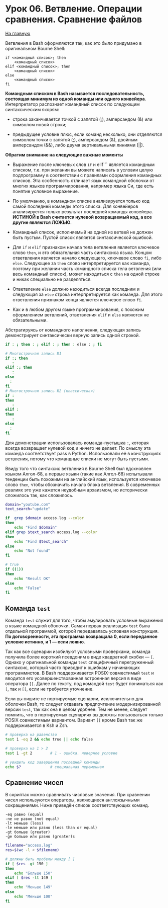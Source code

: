 # Урок 06. Ветвление. Операции сравнения. Сравнение файлов
[На главную](/mdk0401.github.io)

Ветвления в Bash оформляются так, как это было придумано в оригинальном Bourne Shell:

```
if <командный список>; then
    <командный список>
elif <командный список>; then
    <командный список>
else
    <командный список>
fi
```

**Командным списком в Bash называется последовательность, состоящая минимум из одной команды или одного конвейера**. Интерпретатор распознает командный список по следующим синтаксическим якорям:

+ строка заканчивается точкой с запятой (;), амперсандом (&) или символом новой строки;

+ предыдущее условие плюс, если команд несколько, они отделяются символом точки с запятой (;), амперсандом (&), двойным амперсандом (&&), либо двумя вертикальными линиями (||).

**Обратим внимание на следующие важные моменты**

+ Выражение после ключевых слов ```if``` и elif``` является командным списком, т.е. при желании вы можете написать в условии целую подпрограмму в соответствии с правилами оформления командных списков. Эта особенность отличает язык командной оболочки от многих языков программирования, например языка Си, где есть понятие условное выражение.

+ По умолчанию, в командном списке анализируется только код самой последней команды этого списка. Для конвейеров анализируется только результат последней команды конвейера. **ИСТИНОЙ в Bash считается нулевой возвращаемый код, а все другие являются ЛОЖЬЮ**.

+ Командный список, исполняемый на одной из ветвей не должен быть пустым. Пустой список является синтаксической ошибкой.

+ Для ```if``` и ```elif``` признаком начала тела ветвления является ключевое слово ```then```, и это обязательная часть синтаксиса языка. Концом ответвления является начало следующего, ключевое слово ```fi```, либо ```else```. Следующее за ```then``` слово интерпретируется как команда, поэтому при желании часть командного списка тела ветвления (или весь командный список), может находиться с ```then``` на одной строке и никак специально не разделяться.

+ Ответвление ```else``` должно находиться всегда последним и следующая за ```else``` строка интерпретируется как команда. Для этого ответвления признаком конца является ключевое слово ```fi```.
    
+ Как и в любом другом языке программирования, с похожим оформлением ветвлений, ответвления ```elif``` и ```else``` являются не обязательными.

Абстрагируясь от командного наполнения, следующая запись демонстрирует синтаксически верную запись одной строкой.

```bash
if : ; then : ; elif : ; then : else : ; fi

# Многострочная запись №1
if :; then
   :
elif :; then
   :
else 
  :
fi
# Многострочная запись №2 (классическая)
if :
then
   :
elif :
then
   :
else 
  :
fi
```

Для демонстрации использовалась команда-пустышка ```:```, которая всегда возвращает нулевой код и ничего не делает. По смыслу эта команда соответствует pass в Python. Использовали её в конструкциях ветвления, потому что командные списки не могут быть пустыми.

Ввиду того что синтаксис ветвления в Bourne Shell был вдохновлен языком Алгол-68, а первые языки (такие как Алгол-68) испытывали тенденции быть похожими на английский язык, используется ключевое слово ```then```, чтобы обозначить начало блока ветвления. В современных реалиях это уже кажется неудобным архаизмом, но исторически сложилось так, как сложилось.

```bash
domain="youtube.com"
text_search="update"

if  grep $domain access.log --color
then
    echo "Find $domain"
elif grep $text_search access.log --color
then
    echo "Find $text_search"
else
    echo "Not found"
fi
```

```bash
# true
if ((1))
then
    echo "Result OK"
else
    echo "False"
fi
```

## Команда ```test```
Команда ```test``` служит для того, чтобы эмулировать условные выражения в языке командной оболочки. Самая первая реализация ```test``` была отдельной программой, которой передавалась условная конструкция. **По договоренности, эта программа возвращала 0, если переданное условие истинно, и 1 — если ложно**.

Так как все сценарии изобилуют условными проверками, команда получила более короткий псевдоним в виде квадратной скобки — ```[```.  Однако у оригинальной команды ```test``` специфичный перегруженный синтаксис, который часто приводит к ошибкам у начинающих программистов. В Bash поддерживается POSIX-совместимый ```test``` и вводится его усовершенствованная встроенная версия в виде оператора ```[[```. Далее по тексту, под командой ```test``` будет пониматься как ```[```, так и ```[[```, если не требуется уточнение.

Если вы пишите не портируемые сценарии, исключительно для оболочки Bash, то следует отдавать предпочтение модернизированной версии ```test```, так как она в целом удобнее. Тем не менее, следует помнить, что в портируемых сценариях вы должны пользоваться только POSIX совместимым вариантом. Вариант ```[[``` кроме Bash так же поддерживается в Ksh и Zsh.

```bash
# проверка на равенство
test 1 -eq 2 && echo true || echo false
```

```bash
# проверка на 1 > 2
test 1 -gt 2        # 1 - ошибка. неверное условие

# увидеть код завершения последней команды
echo $?             # специальная переменная
```

## Сравнение чисел
В скриптах можно сравнивать числовые значения.  При сравнении чисел используются операторы, являющиеся англоязычными сокращениями. Ниже приведён список соответствующих команд.

```
-eq равно (equal)
-ne не равно (not equal)
-lt меньше (less)
-le меньше или равно (less than or equal)
-gt больше (greater)
-ge больше или равно (greater)s
```

```bash
filename="access.log"
res=$(wc -l < $filename)

# должны быть пробелы между [ ]
if [ $res -gt 150 ]
then
    echo "Больше 150"
elif [ $res -lt 149 ]
then
    echo "Меньше 149"
else
    echo "Меньше 100"
fi
```

